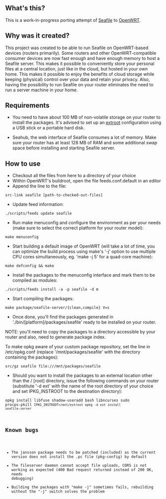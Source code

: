 
What's this?
------------

This is a work-in-progress porting attempt of <a href="http://seafile.com/">Seafile</a> to <a href="http://openwrt.org/">OpenWRT</a>.

Why was it created?
-------------------

This project was created to be able to run Seafile on OpenWRT-based devices (routers primarily). Some routers and other OpenWRT-compatible consumer devices are now fast enough and have enough memory to host a Seafile server. This makes it possible to conveniently store your personal files at a central location, just like in the cloud, but hosted in your own home. This makes it possible to enjoy the benefits of cloud storage while keeping (physical) control over your data and retain your privacy. Also, having the possibility to run Seafile on your router eliminates the need to run a server machine in your home.

Requirements
------------

* You need to have about 100 MB of non-volatile storage on your router to install the packages. It's advised to set up an <a href="http://wiki.openwrt.org/doc/howto/extroot">extroot</a> configuration using a USB stick or a portable hard disk.

* Seahub, the web interface of Seafile consumes a lot of memory. Make sure your router has at least 128 MB of RAM and some additional swap space before installing and starting Seafile server.

How to use
----------

* Checkout all the files from here to a directory of your choice
* Within OpenWRT's buildroot, open the file feeds.conf.default in an editor
* Append the line to the file:

<code>src-link seafile [path-to-checked-out-files]</code>

* Update feed information:

<code>./scripts/feeds update seafile</code>

* Run make menuconfig and configure the environment as per your needs (make sure to select the correct platform for your router model):

<code>make menuconfig</code>

* Start building a default image of OpenWRT (will take a lot of time, you can optimize the build process using make's '-j' option to use multiple CPU cores simultaneously, eg. 'make -j 5' for a quad-core machine):

<code>make defconfig && make</code>

* Install the packages to the menuconfig interface and mark them to be compiled as modules:

<code>./scripts/feeds install -a -p seafile -d m</code>

* Start compiling the packages:

<code>make package/seafile-server/{clean,compile} V=s</code>

* Once done, you'll find the packages generated in './bin/[platform]/packages/seafile' ready to be installed on your router.

NOTE: you'll need to copy the packages to a directory accessible by your router and also, need to generate package index.

To make opkg aware of your custom package repository, set the line in /etc/opkg.conf (replace '/mnt/packages/seafile' with the directory containing the packages):

<code>src/gz seafile file:///mnt/packages/seafile</code>

* Should you want to install the packages to an external location other than the / [root] directory, issue the following commands on your router (substitute '-d ext' with the name of the root directory of your choice and set IPKG_INSTROOT to the destination directory):

<code>opkg install libfuse shadow-useradd bash libncurses sudo procps-pkill
<code>IPKG_INSTROOT=/mnt/extroot opkg -d ext install seafile-server</code>

Known bugs
----------

* The jansson package needs to be patched (included) as the current version does not install the .pc file (pkg-config) by default
* The fileserver daemon cannot accept file uploads, CORS is not working as expected (400 Bad request returned instead of 200 OK, needs debugging)
* Building the packages with "make -j" sometimes fails, rebuilding without the "-j" switch solves the problem
